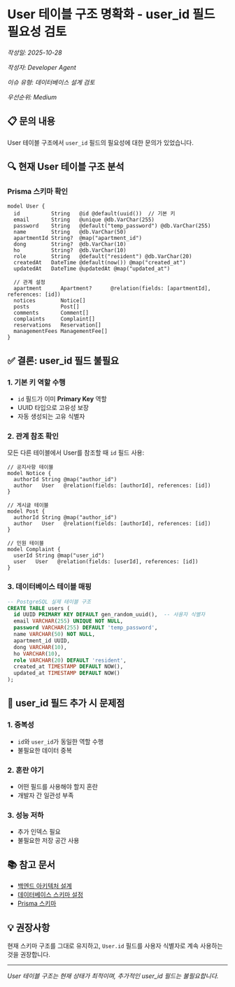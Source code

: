 # User 테이블 구조 명확화 - user_id 필드 필요성 검토

*작성일: 2025-10-28*

*작성자: Developer Agent*

*이슈 유형: 데이터베이스 설계 검토*

*우선순위: Medium*

## 📋 문의 내용

User 테이블 구조에서 `user_id` 필드의 필요성에 대한 문의가 있었습니다.

## 🔍 현재 User 테이블 구조 분석

### Prisma 스키마 확인
```prisma
model User {
  id          String   @id @default(uuid())  // 기본 키
  email       String   @unique @db.VarChar(255)
  password    String   @default("temp_password") @db.VarChar(255)
  name        String   @db.VarChar(50)
  apartmentId String?  @map("apartment_id")
  dong        String?  @db.VarChar(10)
  ho          String?  @db.VarChar(10)
  role        String   @default("resident") @db.VarChar(20)
  createdAt   DateTime @default(now()) @map("created_at")
  updatedAt   DateTime @updatedAt @map("updated_at")
  
  // 관계 설정
  apartment      Apartment?      @relation(fields: [apartmentId], references: [id])
  notices        Notice[]
  posts          Post[]
  comments       Comment[]
  complaints     Complaint[]
  reservations   Reservation[]
  managementFees ManagementFee[]
}
```

## ✅ 결론: user_id 필드 불필요

### 1. 기본 키 역할 수행
- `id` 필드가 이미 **Primary Key** 역할
- UUID 타입으로 고유성 보장
- 자동 생성되는 고유 식별자

### 2. 관계 참조 확인
모든 다른 테이블에서 User를 참조할 때 `id` 필드 사용:

```prisma
// 공지사항 테이블
model Notice {
  authorId String @map("author_id")
  author   User   @relation(fields: [authorId], references: [id])
}

// 게시글 테이블
model Post {
  authorId String @map("author_id")
  author   User   @relation(fields: [authorId], references: [id])
}

// 민원 테이블
model Complaint {
  userId String @map("user_id")
  user   User   @relation(fields: [userId], references: [id])
}
```

### 3. 데이터베이스 테이블 매핑
```sql
-- PostgreSQL 실제 테이블 구조
CREATE TABLE users (
  id UUID PRIMARY KEY DEFAULT gen_random_uuid(),  -- 사용자 식별자
  email VARCHAR(255) UNIQUE NOT NULL,
  password VARCHAR(255) DEFAULT 'temp_password',
  name VARCHAR(50) NOT NULL,
  apartment_id UUID,
  dong VARCHAR(10),
  ho VARCHAR(10),
  role VARCHAR(20) DEFAULT 'resident',
  created_at TIMESTAMP DEFAULT NOW(),
  updated_at TIMESTAMP DEFAULT NOW()
);
```

## 🚫 user_id 필드 추가 시 문제점

### 1. 중복성
- `id`와 `user_id`가 동일한 역할 수행
- 불필요한 데이터 중복

### 2. 혼란 야기
- 어떤 필드를 사용해야 할지 혼란
- 개발자 간 일관성 부족

### 3. 성능 저하
- 추가 인덱스 필요
- 불필요한 저장 공간 사용

## 📚 참고 문서
- [백엔드 아키텍처 설계](../backend-architecture-design.md)
- [데이터베이스 스키마 설정](./2025-10-27-database-schema-setup.md)
- [Prisma 스키마](../../prisma/schema.prisma)

## 💡 권장사항

현재 스키마 구조를 그대로 유지하고, `User.id` 필드를 사용자 식별자로 계속 사용하는 것을 권장합니다.

---

*User 테이블 구조는 현재 상태가 최적이며, 추가적인 user_id 필드는 불필요합니다.*
